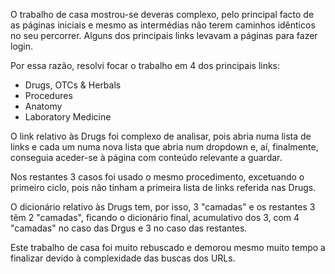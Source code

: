 O trabalho de casa mostrou-se deveras complexo, pelo principal facto de as páginas iniciais e mesmo as intermédias não terem caminhos idênticos no seu percorrer. Alguns dos principais links levavam a páginas para fazer login.

Por essa razão, resolvi focar o trabalho em 4 dos principais links:
- Drugs, OTCs & Herbals
- Procedures
- Anatomy
- Laboratory Medicine

O link relativo às Drugs foi complexo de analisar, pois abria numa lista de links e cada um numa nova lista que abria num dropdown e, aí, finalmente, conseguia aceder-se à página com conteúdo relevante a guardar.

Nos restantes 3 casos foi usado o mesmo procedimento, excetuando o primeiro ciclo, pois não tinham a primeira lista de links referida nas Drugs.

O dicionário relativo às Drugs tem, por isso, 3 "camadas" e os restantes 3 têm 2 "camadas", ficando o dicionário final, acumulativo dos 3, com 4 "camadas" no caso das Drgus e 3 no caso das restantes.

Este trabalho de casa foi muito rebuscado e demorou mesmo muito tempo a finalizar devido à complexidade das buscas dos URLs.